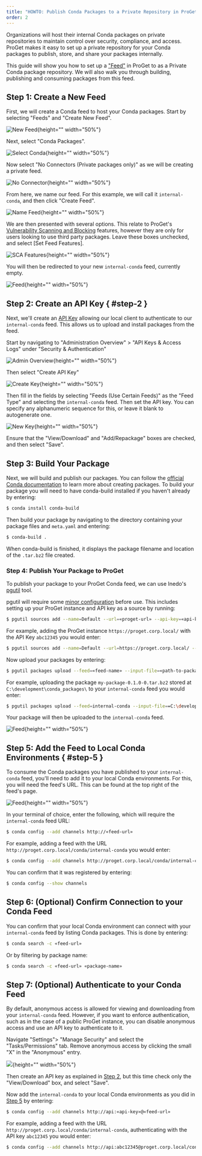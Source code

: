```yaml
---
title: "HOWTO: Publish Conda Packages to a Private Repository in ProGet"
order: 2
---
```


Organizations will host their internal Conda packages on private repositories to maintain control over security, compliance, and access. ProGet makes it easy to set up a private repository for your Conda packages to publish, store, and share your packages internally.

This guide will show you how to set up a ["Feed"](/docs/proget/feeds/feed-overview) in ProGet to as a Private Conda package repository. We will also walk you through building, publishing and consuming packages from this feed. 

## Step 1: Create a New Feed

First, we will create a Conda feed to host your Conda packages. Start by selecting "Feeds" and "Create New Feed".

![New Feed](/resources/docs/proget-feeds-createnewfeed.png){height="" width="50%"}

Next, select "Conda Packages".

![Select Conda](/resources/docs/proget-conda-newfeed.png){height="" width="50%"}

Now select "No Connectors (Private packages only)" as we will be creating a private feed.

![No Connector](/resources/docs/proget-conda-newfeed-noconnector.png){height="" width="50%"}

From here, we name our feed. For this example, we will call it `internal-conda`, and then click "Create Feed".

![Name Feed](/resources/docs/proget-conda-newfeed-internal.png){height="" width="50%"}

We are then presented with several options. This relate to ProGet's [Vulnerability Scanning and Blocking](/docs/proget/sca/vulnerabilities) features, however they are only for users looking to use third party packages. Leave these boxes unchecked, and select [Set Feed Features].

![SCA Features](/resources/docs/proget-conda-internal-sca.png){height="" width="50%"}

You will then be redirected to your new `internal-conda` feed, currently empty.

![Feed](/resources/docs/proget-conda-internal-emptyfeed.png){height="" width="50%"}

## Step 2: Create an API Key { #step-2 }

Next, we'll create an [API Key](/docs/proget/reference-api/proget-apikeys) allowing our local client to authenticate to our `internal-conda` feed. This allows us to upload and install packages from the feed.

Start by navigating to "Administration Overview" > "API Keys & Access Logs" under "Security & Authentication"

![Admin Overview](/resources/docs/proget-admin-apikeys.png){height="" width="50%"}

Then select "Create API Key"

![Create Key](/resources/docs/proget-apikey-new.png){height="" width="50%"}

Then fill in the fields by selecting "Feeds (Use Certain Feeds)" as the "Feed Type" and selecting the `internal-conda` feed. Then set the API key. You can specify any alphanumeric sequence for this, or leave it blank to autogenerate one.

![New Key](/resources/docs/proget-conda-apikey-2.png){height="" width="50%"}

Ensure that the "View/Download" and "Add/Repackage" boxes are checked, and then select "Save".

## Step 3: Build Your Package

Next, we will build and publish our packages. You can follow the [official Conda documentation](https://docs.conda.io/projects/conda-build/en/latest/user-guide/tutorials/build-pkgs.html) to learn more about creating packages. To build your package you will need to have conda-build installed if you haven't already by entering:

```bash
$ conda install conda-build
```

Then build your package by navigating to the directory containing your package files and `meta.yaml` and entering:

```bash
$ conda-build .
```
 
When conda-build is finished, it displays the package filename and location of the `.tar.bz2` file created.

### Step 4: Publish Your Package to ProGet

To publish your package to your ProGet Conda feed, we can use Inedo's [pgutil](/docs/proget/reference-api/proget-pgutil) tool.

pgutil will require some [minor configuration](/docs/proget/reference-api/proget-pgutil#sources) before use. This includes setting up your ProGet instance and API key as a source by running:

```bash
$ pgutil sources add --name=Default --url=«proget-url» --api-key=«api-key»
```

For example, adding the ProGet instance `https://proget.corp.local/` with the API Key `abc12345` you would enter:

```bash
$ pgutil sources add --name=Default --url=https://proget.corp.local/ --api-key=abc12345
```

Now upload your packages by entering:

```bash
$ pgutil packages upload --feed=«feed-name» --input-file=«path-to-package»
```

For example, uploading the package `my-package-0.1.0-0.tar.bz2` stored at `C:\development\conda_packages\` to your `internal-conda` feed you would enter:

```bash
$ pgutil packages upload --feed=internal-conda --input-file==C:\development\conda_packages\my-package-0.1.0-0.tar.bz2
```

Your package will then be uploaded to the `internal-conda` feed.

![Feed](/resources/docs/proget-conda-internal-package.png){height="" width="50%"}

## Step 5: Add the Feed to Local Conda Environments { #step-5 }

To consume the Conda packages you have published to your `internal-conda` feed, you'll need to add it to your local Conda environments. For this, you will need the feed's URL. This can be found at the top right of the feed's page.

![Feed](/resources/docs/proget-conda-internal-url.png){height="" width="50%"}

In your terminal of choice, enter the following, which will require the `internal-conda` feed URL:

```bash
$ conda config --add channels http://«feed-url»
```

For example, adding a feed with the URL `http://proget.corp.local/conda/internal-conda` you would enter:

```bash
$ conda config --add channels http://proget.corp.local/conda/internal-conda
```

You can confirm that it was registered by entering:

```bash
$ conda config --show channels
```

## Step 6: (Optional) Confirm Connection to your Conda Feed

You can confirm that your local Conda environment can connect with your `internal-conda` feed by listing Conda packages. This is done by entering:

```bash
$ conda search -c «feed-url»
```

Or by filtering by package name:

```bash
$ conda search -c «feed-url» «package-name»
```

## Step 7: (Optional) Authenticate to your Conda Feed

By default, anonymous access is allowed for viewing and downloading from your `internal-conda` feed. However, if you want to enforce authentication, such as in the case of a public ProGet instance, you can disable anonymous access and use an API key to authenticate to it.

Navigate "Settings"> "Manage Security" and select the "Tasks/Permissions" tab. Remove anonymous access by clicking the small "X" in the "Anonymous" entry. 

![](/resources/docs/proget-permissions-remove.png){height="" width="50%"}

Then create an API key as explained in [Step 2](#step-2), but this time check only the "View/Download" box, and select "Save".

Now add the `internal-conda` to your local Conda environments as you did in [Step 5](#step-5) by entering:

```bash
$ conda config --add channels http://api:«api-key»@«feed-url»
```

For example, adding a feed with the URL `http://proget.corp.local/conda/internal-conda`, authenticating with the API key `abc12345` you would enter:

```bash
$ conda config --add channels http://api:abc12345@proget.corp.local/conda/internal-conda
```